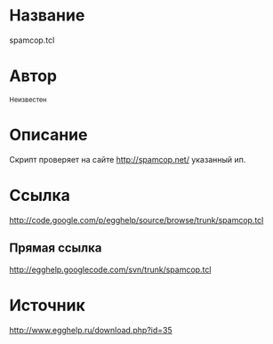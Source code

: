 # Название #
spamcop.tcl


# Автор #
<sup>Неизвестен</sup>


# Описание #
Скрипт проверяет на сайте http://spamcop.net/ указанный ип.


# Ссылка #
http://code.google.com/p/egghelp/source/browse/trunk/spamcop.tcl

## Прямая ссылка ##
http://egghelp.googlecode.com/svn/trunk/spamcop.tcl


# Источник #
http://www.egghelp.ru/download.php?id=35

